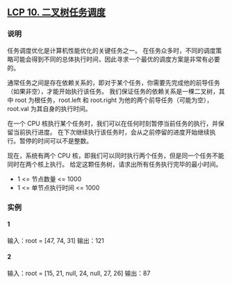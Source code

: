 ## [LCP 10. 二叉树任务调度](https://leetcode-cn.com/problems/er-cha-shu-ren-wu-diao-du/)

### 说明
任务调度优化是计算机性能优化的关键任务之一。
在任务众多时，不同的调度策略可能会得到不同的总体执行时间，因此寻求一个最优的调度方案是非常有必要的。

通常任务之间是存在依赖关系的，即对于某个任务，你需要先完成他的前导任务（如果非空），才能开始执行该任务。
我们保证任务的依赖关系是一棵二叉树，其中 root 为根任务，root.left 和 root.right 为他的两个前导任务（可能为空），root.val 为其自身的执行时间。

在一个 CPU 核执行某个任务时，我们可以在任何时刻暂停当前任务的执行，并保留当前执行进度。
在下次继续执行该任务时，会从之前停留的进度开始继续执行。暂停的时间可以不是整数。

现在，系统有两个 CPU 核，即我们可以同时执行两个任务，但是同一个任务不能同时在两个核上执行。
给定这颗任务树，请求出所有任务执行完毕的最小时间。

* 1 <= 节点数量 <= 1000
* 1 <= 单节点执行时间 <= 1000

### 实例
#### 1
输入：root = [47, 74, 31]
输出：121

#### 2
输入：root = [15, 21, null, 24, null, 27, 26]
输出：87